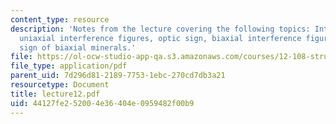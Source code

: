 ```yaml
---
content_type: resource
description: 'Notes from the lecture covering the following topics: Interference figures,
  uniaxial interference figures, optic sign, biaxial interference figures, and optic
  sign of biaxial minerals.'
file: https://ol-ocw-studio-app-qa.s3.amazonaws.com/courses/12-108-structure-of-earth-materials-fall-2004/44127fe252004e36404e0959482f00b9_lecture12.pdf
file_type: application/pdf
parent_uid: 7d296d81-2189-7753-1ebc-270cd7db3a21
resourcetype: Document
title: lecture12.pdf
uid: 44127fe2-5200-4e36-404e-0959482f00b9
---
```

